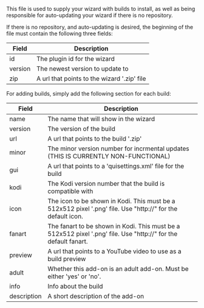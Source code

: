 This file is used to supply your wizard with builds to install, as well as being responsible for auto-updating your wizard if there is no repository.

If there is no repository, and auto-updating is desired, the beginning of the file must contain the following three fields:

| Field | Description |
| ----- | ----------- |
| id | The plugin id for the wizard |
| version | The newest version to update to |
| zip | A url that points to the wizard '.zip' file |

For adding builds, simply add the following section for each build:

| Field | Description |
| ----- | ----------- |
| name  | The name that will show in the wizard |
| version | The version of the build |
| url | A url that points to the build '.zip' |
| minor | The minor version number for incrmental updates (THIS IS CURRENTLY NON-FUNCTIONAL) |
| gui | A url that points to a 'quisettings.xml' file for the build |
| kodi | The Kodi version number that the build is compatible with |
| icon | The icon to be shown in Kodi. This must be a 512x512 pixel '.png' file. Use "http://" for the default icon. |
| fanart | The fanart to be shown in Kodi. This must be a 512x512 pixel '.png' file. Use "http://" for the default fanart. |
| preview  | A url that points to a YouTube video to use as a build preview |
| adult | Whether this add-on is an adult add-on. Must be either 'yes' or 'no'.
| info | Info about the build |
| description | A short description of the add-on |